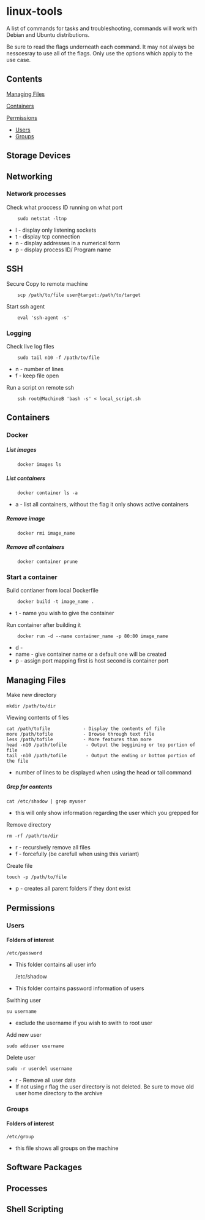 # linux-tools

A list of commands for tasks and troubleshooting, commands will work with Debian and Ubuntu distributions.

Be sure to read the flags underneath each command. It may not always be nesscesray to use all of the flags. Only use the options which apply to the use case.

## **Contents**

[Managing Files](#managing-files)

[Containers](#containers)

[Permissions](#Permissions)

- [Users](#users)
- [Groups](#groups)

## Storage Devices

## Networking

### Network processes

Check what proccess ID running on what port

        sudo netstat -ltnp

- l - display only listening sockets
- t - display tcp connection
- n - display addresses in a numerical form
- p - display process ID/ Program name

## SSH

Secure Copy to remote machine

        scp /path/to/file user@target:/path/to/target

Start ssh agent

        eval 'ssh-agent -s'

### Logging

Check live log files

        sudo tail n10 -f /path/to/file

- n - number of lines
- f - keep file open

Run a script on remote ssh

        ssh root@MachineB 'bash -s' < local_script.sh

## Containers

### Docker

##### List images

        docker images ls

##### List containers

        docker container ls -a

- a - list all containers, without the flag it only shows active containers

##### Remove image

        docker rmi image_name

##### Remove all containers

        docker container prune

### Start a container

Build contianer from local Dockerfile

        docker build -t image_name .

- t - name you wish to give the container

Run container after building it

        docker run -d --name container_name -p 80:80 image_name

- d -
- name - give container name or a default one will be created
- p - assign port mapping first is host second is container port

## Managing Files

Make new directory

    mkdir /path/to/dir

Viewing contents of files

    cat /path/tofile            - Display the contents of file
    more /path/tofile           - Browse through text file
    less /path/tofile           - More features than more
    head -n10 /path/tofile       - Output the beggining or top portion of file
    tail -n10 /path/tofile       - Output the ending or bottom portion of the file

- number of lines to be displayed when using the head or tail command

##### Grep for contents

    cat /etc/shadow | grep myuser

- this will only show information regarding the user which you grepped for

Remove directory

    rm -rf /path/to/dir

- r - recursively remove all files
- f - forcefully (be carefull when using this variant)

Create file

    touch -p /path/to/file

- p - creates all parent folders if they dont exist

## Permissions

### Users

#### Folders of interest

    /etc/password

- This folder contains all user info

  /etc/shadow

- This folder contains password information of users

Swithing user

    su username

- exclude the username if you wish to swith to root user

Add new user

    sudo adduser username

Delete user

    sudo -r userdel username

- r - Remove all user data
- If not using r flag the user directory is not deleted. Be sure to move old user home directory to the archive

### Groups

#### Folders of interest

    /etc/group

- this file shows all groups on the machine

## Software Packages

## Processes

## Shell Scripting
